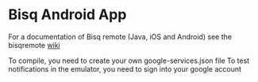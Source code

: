 # Bisq Android App

For a documentation of Bisq remote (Java, iOS and Android) see the bisqremote [wiki](https://github.com/joachimneumann/bisqremote/wiki)

To compile, you need to create your own google-services.json file
To test notifications in the emulator, you need to sign into your google account
